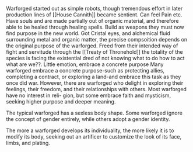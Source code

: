 Warforged started out as simple robots, though tremendous effort in later production lines of [[House Cannith]] became sentient. Can feel Pain etc. Have souls and are made partially out of organic material, and therefore able to be healed through healing spells. Build as weapons they must now find purpose in the new world.
Got Cristal eyes, and alchemical fluid surrounding metal and organic matter, the precise compsoition depends on the original purpose of the warforged. 
Freed from their intended way of fight and servitude through the [[Treaty of Thronehold]] the totality of the species is facing the existential dred of not knowing what to do how to act what are we??.
Little emotion, embrace a concrete purpose
 Many warforged embrace a concrete purpose-such as protecting allies, completing a contract, or exploring a land-and embrace this task as they once did war. However, there are warforged who delight in exploring their feelings, their freedom, and their relationships with others. Most warforged have no interest in reli- gion, but some embrace faith and mysticism, seeking higher purpose and deeper meaning.

The typical warforged has a sexless body shape. Some warforged ignore the concept of gender entirely, while others adopt a gender identity.

The more a warforged develops its individuality, the more likely it is to modify its body, seeking out an artificer to customize the look of its face, limbs, and plating.